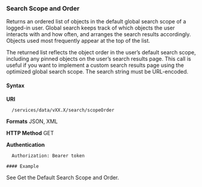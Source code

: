 ### Search Scope and Order

Returns an ordered list of objects in the default global search scope of a logged-in user. Global search keeps track of which objects the
user interacts with and how often, and arranges the search results accordingly. Objects used most frequently appear at the top of the
list.

The returned list reflects the object order in the user’s default search scope, including any pinned objects on the user’s search results
page. This call is useful if you want to implement a custom search results page using the optimized global search scope. The search
string must be URL-encoded.

#### Syntax

**URI**
```
  /services/data/vXX.X/search/scopeOrder

```
**Formats**
JSON, XML

**HTTP Method**
GET

**Authentication**
```
  Authorization: Bearer token

#### Example

```
See Get the Default Search Scope and Order.
